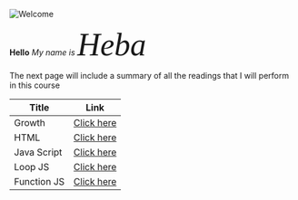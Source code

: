 ![Welcome](https://images-wixmp-ed30a86b8c4ca887773594c2.wixmp.com/f/34b7d515-3b74-4b88-af88-850165200055/dc66xcz-df4a2f41-263a-4844-b671-281c237319de.png?token=eyJ0eXAiOiJKV1QiLCJhbGciOiJIUzI1NiJ9.eyJzdWIiOiJ1cm46YXBwOjdlMGQxODg5ODIyNjQzNzNhNWYwZDQxNWVhMGQyNmUwIiwiaXNzIjoidXJuOmFwcDo3ZTBkMTg4OTgyMjY0MzczYTVmMGQ0MTVlYTBkMjZlMCIsIm9iaiI6W1t7InBhdGgiOiJcL2ZcLzM0YjdkNTE1LTNiNzQtNGI4OC1hZjg4LTg1MDE2NTIwMDA1NVwvZGM2Nnhjei1kZjRhMmY0MS0yNjNhLTQ4NDQtYjY3MS0yODFjMjM3MzE5ZGUucG5nIn1dXSwiYXVkIjpbInVybjpzZXJ2aWNlOmZpbGUuZG93bmxvYWQiXX0.hjE9T-XnOI8Q73C1KAj3wWs_MrRi6xMJZs2pfA4Vs9A)

**Hello**
*My name is <span style="font-family:Papyrus; font-size:4em;">Heba</span>*

The next page will include a summary of all the readings that I will perform in this course

| Title       | Link                                      |
| ----------- | -----------                               |
| Growth      | [Click here](https://hiba-almade.github.io/Reading_Notes/growth)   |
| HTML        | [Click here](https://hiba-almade.github.io/Reading_Notes/read3)    |
| Java Script | [Click here](https://hiba-almade.github.io/Reading_Notes/JavaScript)    |
| Loop JS | [Click here](https://hiba-almade.github.io/Reading_Notes/LoopJS)    |
| Function JS | [Click here](https://hiba-almade.github.io/Reading_Notes/FunctionJS)    |



